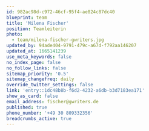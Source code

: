 ```yaml
---
id: 982ac98d-c972-46cf-95f4-ae824c87dc40
blueprint: team
title: 'Milena Fischer'
position: Teamleiterin
photo:
  - team/milena-fischer-gwriters.jpg
updated_by: 94ade404-9791-479c-a67d-f792aa146207
updated_at: 1665141239
use_meta_keywords: false
no_index_page: false
no_follow_links: false
sitemap_priority: '0.5'
sitemap_changefreq: daily
override_twitter_settings: false
link: 'entry::1dc48b8b-f6d2-4232-a6db-b3d7183ea171'
show_as_card: false
email_address: fischer@gwriters.de
published: true
phone_number: '+49 30 809332356'
breadcrumbs_active: true
---
```


